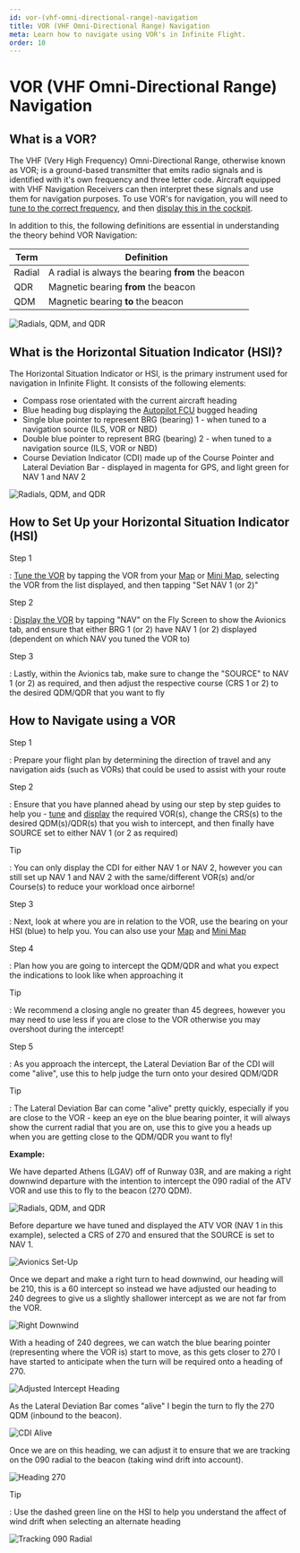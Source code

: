 ```yaml
---
id: vor-(vhf-omni-directional-range)-navigation
title: VOR (VHF Omni-Directional Range) Navigation
meta: Learn how to navigate using VOR's in Infinite Flight.
order: 10
---
```


# VOR (VHF Omni-Directional Range) Navigation



## What is a VOR?

The VHF (Very High Frequency) Omni-Directional Range, otherwise known as VOR; is a ground-based transmitter that emits radio signals and is identified with it's own frequency and three letter code. Aircraft equipped with VHF Navigation Receivers can then interpret these signals and use them for navigation purposes. To use VOR's for navigation, you will need to [tune to the correct frequency](/guide/getting-started/pilot-user-interface/navigation#tuning-to-a-vor-or-adf), and then [display this in the cockpit](/guide/getting-started/pilot-user-interface/navigation#displaying-a-vor-in-your-aircraft).



In addition to this, the following definitions are essential in understanding the theory behind VOR Navigation:



| Term   | Definition                                         |
| ------ | -------------------------------------------------- |
| Radial | A radial is always the bearing **from** the beacon |
| QDR    | Magnetic bearing **from** the beacon               |
| QDM    | Magnetic bearing **to** the beacon                 |



![Radials, QDM, and QDR](_images/manual/graphics/vor-radials.jpg)



## What is the Horizontal Situation Indicator (HSI)?

The Horizontal Situation Indicator or HSI, is the primary instrument used for navigation in Infinite Flight. It consists of the following elements:



- Compass rose orientated with the current aircraft heading
- Blue heading bug displaying the [Autopilot FCU](/guide/getting-started/pilot-user-interface/autopilot#autopilot) bugged heading
- Single blue pointer to represent BRG (bearing) 1 - when tuned to a navigation source (ILS, VOR or NBD)
- Double blue pointer to represent BRG (bearing) 2 - when tuned to a navigation source (ILS, VOR or NBD)
- Course Deviation Indicator (CDI) made up of the Course Pointer and Lateral Deviation Bar - displayed in magenta for GPS, and light green for NAV 1 and NAV 2


![Radials, QDM, and QDR](_images/manual/graphics/HSI.jpg)


## How to Set Up your Horizontal Situation Indicator (HSI)

Step 1

: [Tune the VOR](/guide/getting-started/pilot-user-interface/navigation#tuning-to-a-vor-or-adf) by tapping the VOR from your [Map](/guide/getting-started/pilot-user-interface/flight-planning#map) or [Mini Map](/guide/getting-started/pilot-user-interface/flight-planning#mini-map), selecting the VOR from the list displayed, and then tapping "Set NAV 1 (or 2)"



Step 2

: [Display the VOR](/guide/getting-started/pilot-user-interface/navigation#displaying-a-vor-in-your-aircraft) by tapping "NAV" on the Fly Screen to show the Avionics tab, and ensure that either BRG 1 (or 2) have NAV 1 (or 2) displayed (dependent on which NAV you tuned the VOR to)



Step 3

: Lastly, within the Avionics tab, make sure to change the "SOURCE" to NAV 1 (or 2) as required, and then adjust the respective course (CRS 1 or 2) to the desired QDM/QDR that you want to fly



## How to Navigate using a VOR



Step 1

: Prepare your flight plan by determining the direction of travel and any navigation aids (such as VORs) that could be used to assist with your route



Step 2

: Ensure that you have planned ahead by using our step by step guides to help you - [tune](/guide/getting-started/pilot-user-interface/navigation#tuning-to-a-vor-or-adf) and [display](/guide/getting-started/pilot-user-interface/navigation#displaying-a-vor-in-your-aircraft) the required VOR(s), change the CRS(s) to the desired QDM(s)/QDR(s) that you wish to intercept, and then finally have SOURCE set to either NAV 1 (or 2 as required)



Tip

: You can only display the CDI for either NAV 1 or NAV 2, however you can still set up NAV 1 and NAV 2 with the same/different VOR(s) and/or Course(s) to reduce your workload once airborne!



Step 3

: Next, look at where you are in relation to the VOR, use the bearing on your HSI (blue) to help you. You can also use your [Map](/guide/getting-started/pilot-user-interface/flight-planning#map) and [Mini Map](/guide/getting-started/pilot-user-interface/flight-planning#mini-map)



Step 4

: Plan how you are going to intercept the QDM/QDR and what you expect the indications to look like when approaching it



Tip

: We recommend a closing angle no greater than 45 degrees, however you may need to use less if you are close to the VOR otherwise you may overshoot during the intercept!



Step 5

: As you approach the intercept, the Lateral Deviation Bar of the CDI will come "alive", use this to help judge the turn onto your desired QDM/QDR



Tip

: The Lateral Deviation Bar can come "alive" pretty quickly, especially if you are close to the VOR - keep an eye on the blue bearing pointer, it will always show the current radial that you are on, use this to give you a heads up when you are getting close to the QDM/QDR you want to fly!



**Example:**

We have departed Athens (LGAV) off of Runway 03R, and are making a right downwind departure with the intention to intercept the 090 radial of the ATV VOR and use this to fly to the beacon (270 QDM). 



![Radials, QDM, and QDR](_images/manual/graphics/vor-radial-example.jpg)



Before departure we have tuned and displayed the ATV VOR (NAV 1 in this example), selected a CRS of 270 and ensured that the SOURCE is set to NAV 1.

![Avionics Set-Up](_images/manual/frames/avionics-set-up.jpg)

Once we depart and make a right turn to head downwind, our heading will be 210, this is a 60 intercept so instead we have adjusted our heading to 240 degrees to give us a slightly shallower intercept as we are not far from the VOR.

![Right Downwind](_images/manual/frames/right-downwind.jpg)

With a heading of 240 degrees, we can watch the blue bearing pointer (representing where the VOR is) start to move, as this gets closer to 270 I have started to anticipate when the turn will be required onto a heading of 270.

![Adjusted Intercept Heading](_images/manual/frames/adjusted-intercept-heading.jpg)

As the Lateral Deviation Bar comes "alive" I begin the turn to fly the 270 QDM (inbound to the beacon). 

![CDI Alive](_images/manual/frames/cdi-alive.jpg)

Once we are on this heading, we can adjust it to ensure that we are tracking on the 090 radial to the beacon (taking wind drift into account).

![Heading 270](_images/manual/frames/heading-270.jpg)



Tip

: Use the dashed green line on the HSI to help you understand the affect of wind drift when selecting an alternate heading

![Tracking 090 Radial](_images/manual/frames/tracking-090-radial.jpg)

